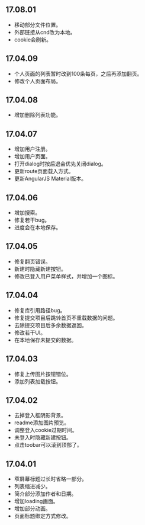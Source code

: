 ## 17.08.01

* 移动部分文件位置。
* 外部链接从cnd改为本地。
* cookie会刷新。

## 17.04.09

* 个人页面的列表暂时改到100条每页，之后再添加翻页。
* 修改个人页面布局。

## 17.04.08

* 增加删除列表功能。

## 17.04.07

* 增加用户注册。
* 增加用户页面。
* 打开dialog时按后退会优先关闭dialog。
* 更新route页面载入方式。
* 更新AngularJS Material版本。

## 17.04.06

* 增加搜索。
* 修复若干bug。
* 进度会在本地保存。

## 17.04.05

* 修复翻页错误。
* 新建时隐藏新建按钮。
* 修改已登入用户菜单样式，并增加一个图标。

## 17.04.04

* 修复库引用路径bug。
* 修复提交项目后跳转首页不重载数据的问题。
* 去除提交项目后多余数据返回。
* 修改若干UI。
* 在本地保存未提交的数据。

## 17.04.03

* 修复上传图片按钮错位。
* 添加列表加载按钮。

## 17.04.02

* 去掉登入框阴影背景。
* readme添加图片预览。
* 调整登入cookie过期时间。
* 未登入时隐藏新建按钮。
* 点击toobar可以滚到顶部了。

## 17.04.01

* 窄屏幕标题过长时省略一部分。
* 列表缩进减少。
* 简介部分添加作者和日期。
* 增加loading画面。
* 增加部分动画。
* 页面标题绑定方式修改。
